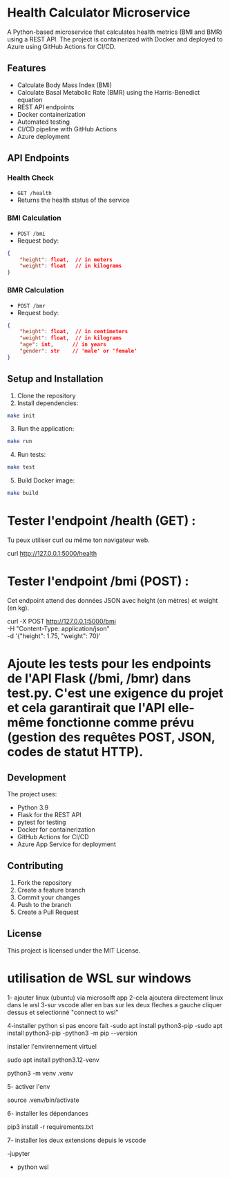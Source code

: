 # Health Calculator Microservice

A Python-based microservice that calculates health metrics (BMI and BMR) using a REST API. The project is containerized with Docker and deployed to Azure using GitHub Actions for CI/CD.

## Features

- Calculate Body Mass Index (BMI)
- Calculate Basal Metabolic Rate (BMR) using the Harris-Benedict equation
- REST API endpoints
- Docker containerization
- Automated testing
- CI/CD pipeline with GitHub Actions
- Azure deployment

## API Endpoints

### Health Check
- `GET /health`
- Returns the health status of the service

### BMI Calculation
- `POST /bmi`
- Request body:
```json
{
    "height": float,  // in meters
    "weight": float   // in kilograms
}
```

### BMR Calculation
- `POST /bmr`
- Request body:
```json
{
    "height": float,  // in centimeters
    "weight": float,  // in kilograms
    "age": int,      // in years
    "gender": str    // 'male' or 'female'
}
```

## Setup and Installation

1. Clone the repository
2. Install dependencies:
```bash
make init
```

3. Run the application:
```bash
make run
```

4. Run tests:
```bash
make test
```

5. Build Docker image:
```bash
make build
```



# Tester l'endpoint /health (GET) :
Tu peux utiliser curl ou même ton navigateur web.

curl http://127.0.0.1:5000/health

# Tester l'endpoint /bmi (POST) :
Cet endpoint attend des données JSON avec height (en mètres) et weight (en kg).

curl -X POST http://127.0.0.1:5000/bmi \
     -H "Content-Type: application/json" \
     -d '{"height": 1.75, "weight": 70}'


#  Ajoute les tests pour les endpoints de l'API Flask (/bmi, /bmr) dans test.py. C'est une exigence du projet et cela garantirait que l'API elle-même fonctionne comme prévu (gestion des requêtes POST, JSON, codes de statut HTTP).


## Development

The project uses:
- Python 3.9
- Flask for the REST API
- pytest for testing
- Docker for containerization
- GitHub Actions for CI/CD
- Azure App Service for deployment

## Contributing

1. Fork the repository
2. Create a feature branch
3. Commit your changes
4. Push to the branch
5. Create a Pull Request

## License

This project is licensed under the MIT License. 

# utilisation de WSL sur windows

1- ajouter linux (ubuntu) via microsolft app
2-cela ajoutera directement linux dans le wsl
3-sur vscode aller en bas sur les deux fleches a gauche cliquer dessus et selectionné "connect to wsl"

4-installer python si pas encore fait
-sudo apt install python3-pip
-sudo apt install python3-pip
-python3 -m pip --version

installer l'envirennement virtuel

sudo apt install python3.12-venv

python3 -m venv .venv

5- activer l'env

source .venv/bin/activate

6- installer les dépendances

pip3 install -r requirements.txt

7- installer les deux extensions depuis le vscode

-jupyter
- python wsl
